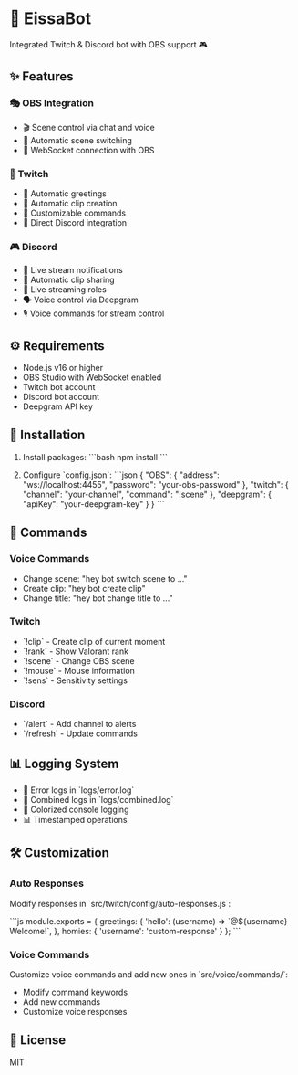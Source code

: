 # 🤖 EissaBot

Integrated Twitch & Discord bot with OBS support 🎮

## ✨ Features

### 🎭 OBS Integration
- 🎬 Scene control via chat and voice
- 🔄 Automatic scene switching
- 📡 WebSocket connection with OBS

### 💬 Twitch
- 🤝 Automatic greetings
- 📎 Automatic clip creation
- 🎯 Customizable commands
- 🔗 Direct Discord integration

### 🎮 Discord
- 📢 Live stream notifications
- 🎥 Automatic clip sharing
- 👥 Live streaming roles
- 🗣️ Voice control via Deepgram
- 🎙️ Voice commands for stream control

## ⚙️ Requirements

- Node.js v16 or higher
- OBS Studio with WebSocket enabled
- Twitch bot account
- Discord bot account
- Deepgram API key

## 🚀 Installation

1. Install packages:
\`\`\`bash
npm install
\`\`\`

2. Configure \`config.json\`:
\`\`\`json
{
    "OBS": {
        "address": "ws://localhost:4455",
        "password": "your-obs-password"
    },
    "twitch": {
        "channel": "your-channel",
        "command": "!scene"
    },
    "deepgram": {
        "apiKey": "your-deepgram-key"
    }
}
\`\`\`

## 📝 Commands

### Voice Commands
- Change scene: "hey bot switch scene to ..."
- Create clip: "hey bot create clip"
- Change title: "hey bot change title to ..."

### Twitch
- \`!clip\` - Create clip of current moment
- \`!rank\` - Show Valorant rank
- \`!scene\` - Change OBS scene
- \`!mouse\` - Mouse information
- \`!sens\` - Sensitivity settings

### Discord
- \`/alert\` - Add channel to alerts
- \`/refresh\` - Update commands

## 📊 Logging System

- 📁 Error logs in \`logs/error.log\`
- 📁 Combined logs in \`logs/combined.log\`
- 🎨 Colorized console logging
- 📊 Timestamped operations

## 🛠️ Customization

### Auto Responses
Modify responses in \`src/twitch/config/auto-responses.js\`:

\`\`\`js
module.exports = {
    greetings: {
        'hello': (username) => \`@\${username} Welcome!\`,
    },
    homies: {
        'username': 'custom-response'
    }
};
\`\`\`

### Voice Commands
Customize voice commands and add new ones in \`src/voice/commands/\`:
- Modify command keywords
- Add new commands
- Customize voice responses

## 📄 License

MIT
